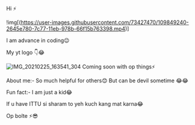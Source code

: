 Hi ⚡

!img[(https://user-images.githubusercontent.com/73427470/109849240-2645e780-7c77-11eb-978b-66f15b763398.mp4)]

I am advance in coding😉

My yt logo 👇😂

![IMG_20210225_163541_304](https://user-images.githubusercontent.com/73427470/109849239-2645e780-7c77-11eb-9fba-461876f2629e.jpg)
Coming soon with op things⚡

About me:- So much helpful for others😊
But can be devil sometime 😂😂

Fun fact:- I am just a kid😂



If u have ITTU si sharam to yeh kuch kang mat karna😂

Op bolte ⚡😎






